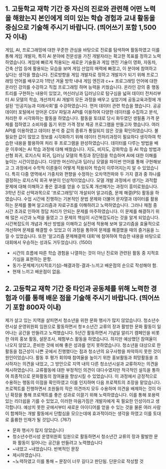 ## 1. 고등학교 재학 기간 중 자신의 진로와 관련해 어떤 노력을 해왔는지 본인에게 의미 있는 학습 경험과 교내 활동을 중심으로 기술해 주시기 바랍니다. (띄어쓰기 포함 1,500자 이내)  

게임, AI, 프로그래밍에 대한 꾸준한 관심을 바탕으로 진로를 탐색하며 활동하였고 이를 통해 게임 개발자, 특히 AI 분야에 전문성을 가진 개발자라는 확고한 목표를 정하고 노력하였습니다. 게임에 빠르게 적용되는 새로운 기술들과 게임 엔진 기술이 영화, 자동차, 건축 산업 등에 활용되는 모습을 보며 게임 산업의 매력에 빠졌고, 이 분야에 참여하고 싶다는 생각을 했습니다. 진로방향을 게임 개발자로 정하고 개발자가 되기 위해 프로그래밍 언어를 배우고자 1학년 겨울 방학 내내 게임 엔진과 c++ 프로그래밍 언어에 대한 온라인 강의를 수강하고 직접 프로그래밍 하며 능력을 키웠습니다. 온라인 강의 중 행동 트리를 구현하는 내용이 있었고, 머신러닝과 딥러닝으로 탐구심을 넓혀 데이터 전처리부터 AI 모델의 학습, 개선까지 AI 개발의 모든 과정을 배우고 싶었기에 공동교육과정에 개설된 '인공지능과 미래사회'를 수강하였습니다. 먼저 데이터 관련 학습을 했습니다. 공공데이터 포털에서 얻어온 CSV 파일과 API를 이용하여 다양한 데이터를 수집하고 분석, 처리한 후 시각화하는 활동을 하였습니다. 활동을 토대로 당시 화두였던 생필품 가격 문제를 접하였고 소비자를 돕기 위한 가격 정보 제공 프로그램을 만들고자 했습니다. 여러 API를 이용하였고 데이터 분석 중 값의 종류가 통일되지 않은 것을 확인하였습니다. 불필요한 값이 많았고 정보를 시각화하기 위해 데이터 전처리과정이 필요하다 생각하여 학습한 내용을 활용하여 처리 후 프로그램을 완성하였습니다. 데이터를 다루는 방법을 배운 이후에는 AI 학습 과정에 대해 배웠습니다. 지도, 비지도, 강화학습 등 AI 학습 방법과 선형 회귀, 로지스틱 회귀, 딥러닝 모델의 특징과 장단점을 학습하며 AI에 대한 이해를 높이는 시간이었습니다. 다양한 머신러닝과 딥러닝 모델을 파이썬 언어를 통해 구현해보고 그 과정에서 수학적 이론들이 어떻게 적용되어 학습이 이루어지는지 알 수 있었습니다. 특히 다중 영역에서 가중치와 편향을 수정하는 오차역전파와 두 가지 결과 중 하나를 결정하는 로지스틱 회귀 부분이 인상적이었습니다. 모델 개발 과정에서 생기는 과적합 문제에 대해 이해하고 좋은 결과를 얻을 수 있도록 개선해가는 과정이 흥미로웠습니다. 3학년 진로 선택과목으로 '프로그래밍'이 개설되어 알고리즘, 문제 해결(PS) 활동을 하였습니다. 수업 시간에 진행하는 기본적인 문법 문제와 더불어 문자열과 데이터를 활용하는 문제를 풀며 알고리즘과 자료구조를 이해하려고 노력하였습니다. 그러나 채점 중 시간 초과로 인하여 정답 처리가 안되는 문제를 마주하였습니다. 이 문제를 해결하기 위해 많은 시간과 노력을 들였고 그 문제의 핵심이 시간복잡도라는 것을 알게 되었습니다. 시간복잡도의 개념과 계산 방법을 이해하고 실전에 적용해 보며 알고리즘을 효율적으로 개선하며 문제를 해결할 수 있었고 이 과정을 통하여 문제를 해결했을 때의 즐거움을 느낄 수 있었습니다. 또한 '알고리즘 문제해결력 대회'에 참여하여 학습한 내용을 바탕으로 대회에서 우승하는 성과도 거두었습니다. (1500)

- 시간의 흐름에 따른 학습 경험을 나열하는 것이 아닌 진로와 관련된 활동 중 지적호기심을 표현하는 문항.
- 동기-문제제기(지적호기심)-해결과정-결과-느끼고 배운점의 순으로 작성해야 함.
- 현재 느끼고 배운점이 없음.


## 2. 고등학교 재학 기간 중 타인과 공동체를 위해 노력한 경험과 이를 통해 배운 점을 기술해 주시기 바랍니다. (띄어쓰기 포함 800자 이내)  

 제가 살고 있는 지역을 살피면서 청소년을 위한 문화 행사가 많지 않았습니다. 청소년수련시설 운영위원회 임원으로 활동하면서 청ㅎ소년간 교류의 장과 활방한 문화 활동이 일어나는 공간을 만들려고 노력했습니다. 5년간 활동하면서 기념일 알리기 캠페인을 비롯한 야외 홍보 활동, 설문조사, 체험부스 활동을 하였습니다. 하지만 예상했던 참여율이 나오지 않았고, 준비한 것에 비해 좋은 성과를 얻지 못하였습니다. 청소년을 대상으로 한 활동을 접근성이 나쁜 곳에서 진행했다는 점과 청소년의 요구사항을 파악하지 못한 것이 원인이었습니다. 활동 후 평가 회의때 참여율을 높이기 위한 홍보활동과 희망활동을 조사하자는 의견을 내었고, 그 방안으로 지역 내의 다른 청소년시설과 교류하자는 의견을 제시하였습니다. 교류활동에 대한 부정적인 의견이 대다수였지만 적극적인 설득을 통하여 최종적으로 문화활동의 참여율을 향상시킬 수 있었습니다. 이 과정에서 긍정적으로 수용하는 행동의 이점을 확인하였고 이를 인지하며 다음 프로젝트의  조장을 맡았습니다. 프로젝트를 진행하면서 조원들의 작은 의견까지 모두 수용하며 의견을 배제하는 것이 아닌 확장을 통해 프로젝트를 좋은 성과로 이끌기 위해 노력하였습니다. 이를 통해 포용력있는 리더쉽을 기를 수 있었고, 이러한 마음가짐은 개발자에게 꼭 필요한 인성이라고 생각합니다. 예상치 못한 곳에서부터 새로운 아이디어를 얻을 수 있는 것을 물론 여러 사람이 함께하는 개발 활동에서 단합심을 모으는데에 효과적이라는 생각을 하였고 이를 토대로 훌륭한 인재가 될 것입니다. (767)
- 문화 행사가 많지 않았습니다
- 청소년수련시성 운영위원회 임원으로 활동하면서 청소년간 교류의 장과 활발한 문화 활동이 일어나는 공간을 만들려고 노력했습니다
- ~내었고 ~내었습니다. 반복적인 문장
- 제시하였습니다.
- ~노력하였고 이를 통해 ~ 문장이 너무 길다고 판단됨. 단문으로 작성할 것
